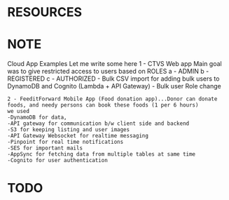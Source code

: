# RESOURCES
# NOTE
Cloud App Examples
    Let me write some here
    1 - CTVS Web app
    Main goal was to give restricted access to users based on ROLES
    a - ADMIN b - REGISTERED c - AUTHORIZED
    - Bulk CSV import for adding bulk users to DynamoDB and Cognito (Lambda + API Gateway)
    - Bulk user Role change

    2 - FeeditForward Mobile App (Food donation app)...Donor can donate foods, and needy persons can book these foods (1 per 6 hours)
    we used
    -DynamoDB for data,
    -API gateway for communication b/w client side and backend
    -S3 for keeping listing and user images
    -API Gateway Websocket for realtime messaging
    -Pinpoint for real time notifications
    -SES for important mails
    -AppSync for fetching data from multiple tables at same time
    -Cognito for user authentication

# TODO

